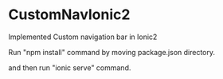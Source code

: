 # CustomNavIonic2
Implemented Custom navigation bar in Ionic2

Run "npm install" command by moving package.json directory.

and then run "ionic serve" command. 
